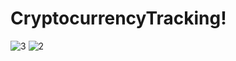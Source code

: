 # CryptocurrencyTracking!

![3](https://user-images.githubusercontent.com/128070861/236670279-1014427b-3974-41a4-af1e-ffbe5881060f.PNG)
![2](https://user-images.githubusercontent.com/128070861/236670283-57088e23-5c29-4709-ac19-f06bf05187bd.PNG)
